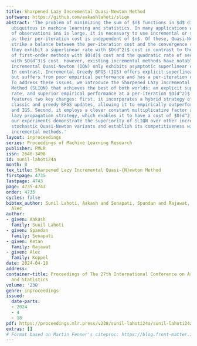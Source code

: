 ```yaml
---
title: Sharpened Lazy Incremental Quasi-Newton Method
software: https://github.com/aakashlahoti/sliqn
abstract: 'The problem of minimizing the sum of $n$ functions in $d$ dimensions is
  ubiquitous in machine learning and statistics. In many applications where the number
  of observations $n$ is large, it is necessary to use incremental or stochastic methods,
  as their per-iteration cost is independent of $n$. Of these, Quasi-Newton (QN) methods
  strike a balance between the per-iteration cost and the convergence rate. Specifically,
  they exhibit a superlinear rate with $O(d^2)$ cost in contrast to the linear rate
  of first-order methods with $O(d)$ cost and the quadratic rate of second-order methods
  with $O(d^3)$ cost. However, existing incremental methods have notable shortcomings:
  Incremental Quasi-Newton (IQN) only exhibits asymptotic superlinear convergence.
  In contrast, Incremental Greedy BFGS (IGS) offers explicit superlinear convergence
  but suffers from poor empirical performance and has a per-iteration cost of $O(d^3)$.
  To address these issues, we introduce the Sharpened Lazy Incremental Quasi-Newton
  Method (SLIQN) that achieves the best of both worlds: an explicit superlinear convergence
  rate, and superior empirical performance at a per-iteration $O(d^2)$ cost. SLIQN
  features two key changes: first, it incorporates a hybrid strategy of using both
  classic and greedy BFGS updates, allowing it to empirically outperform both IQN
  and IGS. Second, it employs a clever constant multiplicative factor along with a
  lazy propagation strategy, which enables it to have a cost of $O(d^2)$. Additionally,
  our experiments demonstrate the superiority of SLIQN over other incremental and
  stochastic Quasi-Newton variants and establish its competitiveness with second-order
  incremental methods.'
layout: inproceedings
series: Proceedings of Machine Learning Research
publisher: PMLR
issn: 2640-3498
id: sunil-lahoti24a
month: 0
tex_title: Sharpened Lazy Incremental Quasi-{N}ewton Method
firstpage: 4735
lastpage: 4743
page: 4735-4743
order: 4735
cycles: false
bibtex_author: Sunil Lahoti, Aakash and Senapati, Spandan and Rajawat, Ketan and Koppel,
  Alec
author:
- given: Aakash
  family: Sunil Lahoti
- given: Spandan
  family: Senapati
- given: Ketan
  family: Rajawat
- given: Alec
  family: Koppel
date: 2024-04-18
address:
container-title: Proceedings of The 27th International Conference on Artificial Intelligence
  and Statistics
volume: '238'
genre: inproceedings
issued:
  date-parts:
  - 2024
  - 4
  - 18
pdf: https://proceedings.mlr.press/v238/sunil-lahoti24a/sunil-lahoti24a.pdf
extras: []
# Format based on Martin Fenner's citeproc: https://blog.front-matter.io/posts/citeproc-yaml-for-bibliographies/
---
```

